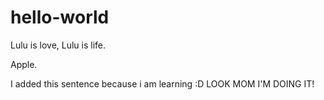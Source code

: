 # hello-world
Lulu is love, Lulu is life.

Apple.

I added this sentence because i am learning :D LOOK MOM I'M DOING IT!
